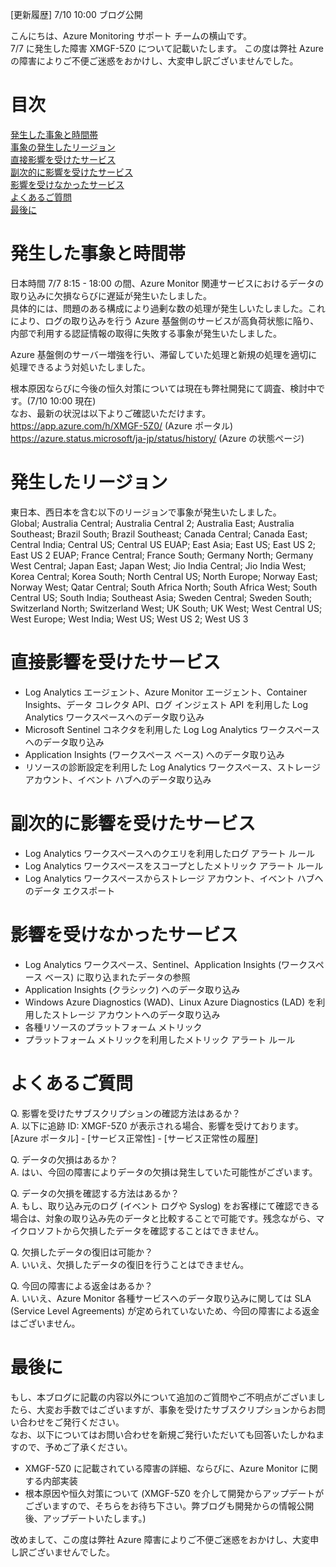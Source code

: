 [更新履歴]
7/10 10:00 ブログ公開

こんにちは、Azure Monitoring サポート チームの横山です。  
7/7 に発生した障害 XMGF-5Z0 について記載いたします。
この度は弊社 Azure の障害によりご不便ご迷惑をおかけし、大変申し訳ございませんでした。

# 目次
[発生した事象と時間帯](#summary)  
[事象の発生したリージョン](#region)  
[直接影響を受けたサービス](#impact1)  
[副次的に影響を受けたサービス](#impact2)  
[影響を受けなかったサービス](#impact3)  
[よくあるご質問](#FAQ)  
[最後に](#atLast)

<a id="summary"></a>
# 発生した事象と時間帯
日本時間 7/7 8:15 - 18:00 の間、Azure Monitor 関連サービスにおけるデータの取り込みに欠損ならびに遅延が発生いたしました。  
具体的には、問題のある構成により過剰な数の処理が発生しいたしました。これにより、ログの取り込みを行う Azure 基盤側のサービスが高負荷状態に陥り、内部で利用する認証情報の取得に失敗する事象が発生いたしました。  

Azure 基盤側のサーバー増強を行い、滞留していた処理と新規の処理を適切に処理できるよう対処いたしました。  

根本原因ならびに今後の恒久対策については現在も弊社開発にて調査、検討中です。(7/10 10:00 現在)  
なお、最新の状況は以下よりご確認いただけます。  
https://app.azure.com/h/XMGF-5Z0/ (Azure ポータル)  
https://azure.status.microsoft/ja-jp/status/history/ (Azure の状態ページ)

<a id="region"></a>
# 発生したリージョン
東日本、西日本を含む以下のリージョンで事象が発生いたしました。  
Global; Australia Central; Australia Central 2; Australia East; Australia Southeast; Brazil South; Brazil Southeast; Canada Central; Canada East; Central India; Central US; Central US EUAP; East Asia; East US; East US 2; East US 2 EUAP; France Central; France South; Germany North; Germany West Central; Japan East; Japan West; Jio India Central; Jio India West; Korea Central; Korea South; North Central US; North Europe; Norway East; Norway West; Qatar Central; South Africa North; South Africa West; South Central US; South India; Southeast Asia; Sweden Central; Sweden South; Switzerland North; Switzerland West; UK South; UK West; West Central US; West Europe; West India; West US; West US 2; West US 3

<a id="impact1"></a>
# 直接影響を受けたサービス
- Log Analytics エージェント、Azure Monitor エージェント、Container Insights、データ コレクタ API、ログ インジェスト API を利用した Log Analytics ワークスペースへのデータ取り込み
- Microsoft Sentinel コネクタを利用した Log Log Analytics ワークスペースへのデータ取り込み
- Application Insights (ワークスペース ベース) へのデータ取り込み
- リソースの診断設定を利用した Log Analytics ワークスペース、ストレージ アカウント、イベント ハブへのデータ取り込み

<a id="impact2"></a>
# 副次的に影響を受けたサービス
- Log Analytics ワークスペースへのクエリを利用したログ アラート ルール
- Log Analytics ワークスペースをスコープとしたメトリック アラート ルール
- Log Analytics ワークスペースからストレージ アカウント、イベント ハブへのデータ エクスポート

<a id="impact3"></a>
# 影響を受けなかったサービス
- Log Analytics ワークスペース、Sentinel、Application Insights (ワークスペース ベース) に取り込まれたデータの参照
- Application Insights (クラシック) へのデータ取り込み
- Windows Azure Diagnostics (WAD)、Linux Azure Diagnostics (LAD) を利用したストレージ アカウントへのデータ取り込み
- 各種リソースのプラットフォーム メトリック
- プラットフォーム メトリックを利用したメトリック アラート ルール

<a id="FAQ"></a>
# よくあるご質問
Q. 影響を受けたサブスクリプションの確認方法はあるか？  
A. 以下に追跡 ID: XMGF-5Z0 が表示される場合、影響を受けております。  
[Azure ポータル] - [サービス正常性] - [サービス正常性の履歴]

Q. データの欠損はあるか？  
A. はい、今回の障害によりデータの欠損は発生していた可能性がございます。  

Q. データの欠損を確認する方法はあるか？  
A. もし、取り込み元のログ (イベント ログや Syslog) をお客様にて確認できる場合は、対象の取り込み先のデータと比較することで可能です。残念ながら、マイクロソフトから欠損したデータを確認することはできません。

Q. 欠損したデータの復旧は可能か？  
A. いいえ、欠損したデータの復旧を行うことはできません。

Q. 今回の障害による返金はあるか？  
A. いいえ、Azure Monitor 各種サービスへのデータ取り込みに関しては SLA (Service Level Agreements) が定められていないため、今回の障害による返金はございません。

<a id="atlast"></a>
# 最後に
もし、本ブログに記載の内容以外について追加のご質問やご不明点がございましたら、大変お手数ではございますが、事象を受けたサブスクリプションからお問い合わせをご発行ください。  
なお、以下についてはお問い合わせを新規ご発行いただいても回答いたしかねますので、予めご了承ください。  
* XMGF-5Z0 に記載されている障害の詳細、ならびに、Azure Monitor に関する内部実装  
* 根本原因や恒久対策について (XMGF-5Z0 を介して開発からアップデートがございますので、そちらをお待ち下さい。弊ブログも開発からの情報公開後、アップデートいたします。)

改めまして、この度は弊社 Azure 障害によりご不便ご迷惑をおかけし、大変申し訳ございませんでした。
